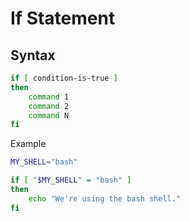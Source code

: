 # If Statement

## Syntax

```sh
if [ condition-is-true ]
then
    command 1
    command 2
    command N
fi
```

Example
```sh
MY_SHELL="bash"

if [ "$MY_SHELL" = "bash" ]
then
    echo "We're using the bash shell."
fi
```
